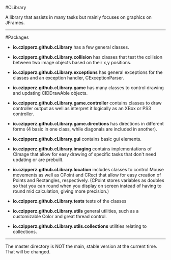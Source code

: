 #CLibrary

A library that assists in many tasks but mainly focuses on graphics on JFrames.

------------------------------------------------

#Packages
* **io.czipperz.github.cLibrary** has a few general classes.

* **io.czipperz.github.cLibrary.collision** has classes that test the collision between two image objects based on their x,y positions.
* **io.czipperz.github.cLibrary.exceptions** has general exceptions for the classes and an exception handler, CExceptionParser.
* **io.czipperz.github.cLibrary.game** has many classes to control drawing and updating CIDDrawAble objects.
* **io.czipperz.github.cLibrary.game.controller** contains classes to draw controller output as well as interpret it logically as an XBox or PS3 controller.
* **io.czipperz.github.cLibrary.game.directions** has directions in different forms (4 basic in one class, while diagonals are included in another).
* **io.czipperz.github.cLibrary.gui** contains basic gui elements.
* **io.czipperz.github.cLibrary.imaging** contains implementations of CImage that allow for easy drawing of specific tasks that don't need updating or are prebuilt.
* **io.czipperz.github.cLibrary.location** includes classes to control Mouse movements as well as CPoint and CRect that allow for easy creation of Points and Rectangles, respectively. (CPoint stores variables as doubles so that you can round when you display on screen instead of having to round mid calculation, giving more precision.)
* **io.czipperz.github.cLibrary.tests** tests of the classes
* **io.czipperz.github.cLibrary.utils** general utilities, such as a customizable Color and great thread control.
* **io.czipperz.github.cLibrary.utils.collections** utilities relating to collections.

------------------------------------------------

The master directory is NOT the main, stable version at the current time. That will be changed.
